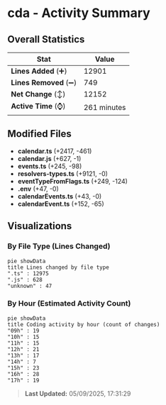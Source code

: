 # cda - Activity Summary 

## Overall Statistics

| Stat                   | Value                                                             |
| ---------------------- | ----------------------------------------------------------------- |
| **Lines Added** (➕)   | 12901                                          |
| **Lines Removed** (➖) | 749                                        |
| **Net Change** (↕)    | 12152                |
| **Active Time** (⌚)   | 261 minutes |


## Modified Files
- **calendar.ts** (+2417, -461)
- **calendar.js** (+627, -1)
- **events.ts** (+245, -98)
- **resolvers-types.ts** (+9121, -0)
- **eventTypeFromFlags.ts** (+249, -124)
- **.env** (+47, -0)
- **calendarEvents.ts** (+43, -0)
- **calendarEvent.ts** (+152, -65)

## Visualizations

### By File Type (Lines Changed)

```mermaid
pie showData
title Lines changed by file type
".ts" : 12975
".js" : 628
"unknown" : 47
```

### By Hour (Estimated Activity Count)

```mermaid
pie showData
title Coding activity by hour (count of changes)
"09h" : 19
"10h" : 15
"11h" : 15
"12h" : 21
"13h" : 17
"14h" : 7
"15h" : 23
"16h" : 28
"17h" : 19
```


> **Last Updated:** 05/09/2025, 17:31:29